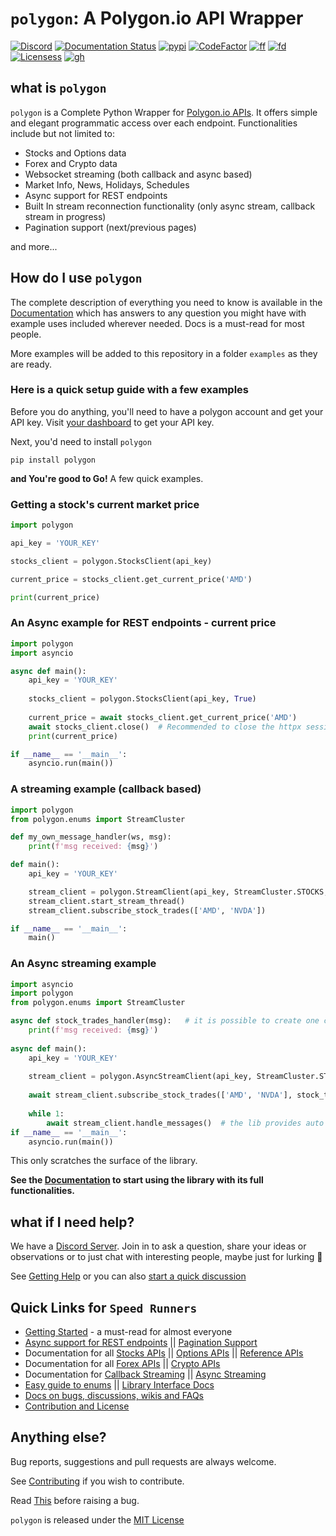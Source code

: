 # `polygon`: A Polygon.io API Wrapper

[![Discord](https://img.shields.io/discord/903351697995337820)](https://discord.gg/jPkARduU6N) [![Documentation Status](https://readthedocs.org/projects/polygon/badge/?version=latest)](https://polygon.readthedocs.io/en/latest/Getting-Started.html) [![pypi](https://img.shields.io/pypi/v/polygon?label=latest%20version)](https://pypi.org/project/polygon/) [![CodeFactor](https://www.codefactor.io/repository/github/pssolanki111/polygon/badge/main)](https://www.codefactor.io/repository/github/pssolanki111/polygon/overview/main) [![ff](https://img.shields.io/github/issues-raw/pssolanki111/polygon)](https://github.com/pssolanki111/polygon/issues) [![fd](https://img.shields.io/github/contributors/pssolanki111/polygon)](https://github.com/pssolanki111/polygon/graphs/contributors) [![Licensess](https://img.shields.io/pypi/l/polygon)](https://github.com/pssolanki111/polygon/blob/main/LICENSE) [![gh](https://img.shields.io/github/followers/pssolanki111?label=Github%20Follows)](https://github.com/pssolanki111)                                                          

## what is `polygon`
`polygon` is a Complete Python Wrapper for [Polygon.io APIs](https://polygon.io/). It offers 
simple and elegant programmatic access over each endpoint. Functionalities include but not limited to:

-  Stocks and Options data
-  Forex and Crypto data
-  Websocket streaming (both callback and async based)
-  Market Info, News, Holidays, Schedules
-  Async support for REST endpoints
-  Built In stream reconnection functionality (only async stream, callback stream in progress)
-  Pagination support (next/previous pages)

and more...

## How do I use `polygon`

The complete description of everything you need to know is available in the [Documentation](https://polygon.readthedocs.io/en/latest/Getting-Started.html) which has answers to 
any question you might have with example uses included wherever needed. Docs is a must-read for most people.

More examples will be added to this repository in a folder `examples` as they are ready. 

### Here is a quick setup guide with a few examples

Before you do anything, you'll need to have a polygon account and get your API key. 
Visit [your dashboard](https://polygon.io/dashboard/api-keys) to get your API key.

Next, you'd need to install `polygon`

```shell
pip install polygon
```

**and You're good to Go!** A few quick examples.

### Getting a stock's current market price

```python
import polygon

api_key = 'YOUR_KEY'

stocks_client = polygon.StocksClient(api_key)

current_price = stocks_client.get_current_price('AMD')

print(current_price)
```

### An Async example for REST endpoints - current price

```python
import polygon
import asyncio

async def main():
    api_key = 'YOUR_KEY'
    
    stocks_client = polygon.StocksClient(api_key, True)
    
    current_price = await stocks_client.get_current_price('AMD')
    await stocks_client.close()  # Recommended to close the httpx session when it's not needed. 
    print(current_price)

if __name__ == '__main__':
    asyncio.run(main())
```

### A streaming example (callback based)

```python
import polygon
from polygon.enums import StreamCluster

def my_own_message_handler(ws, msg):
    print(f'msg received: {msg}')

def main():
    api_key = 'YOUR_KEY'

    stream_client = polygon.StreamClient(api_key, StreamCluster.STOCKS, on_message=my_own_message_handler)
    stream_client.start_stream_thread()
    stream_client.subscribe_stock_trades(['AMD', 'NVDA'])

if __name__ == '__main__':
    main()
```
### An Async streaming example

```python
import asyncio
import polygon
from polygon.enums import StreamCluster

async def stock_trades_handler(msg):   # it is possible to create one common message handler for different services.
    print(f'msg received: {msg}')
    
async def main():
    api_key = 'YOUR_KEY'
    
    stream_client = polygon.AsyncStreamClient(api_key, StreamCluster.STOCKS)
    
    await stream_client.subscribe_stock_trades(['AMD', 'NVDA'], stock_trades_handler)
    
    while 1:
        await stream_client.handle_messages()  # the lib provides auto reconnect functionality. See docs for info
if __name__ == '__main__':
    asyncio.run(main())

```
This only scratches the surface of the library.

**See the [Documentation](https://polygon.readthedocs.io/) to start using the library with its full functionalities.**

## what if I need help?

We have a [Discord Server](https://discord.gg/jPkARduU6N). Join in to ask a question, share your ideas or observations or to just chat with
interesting people, maybe just for lurking :eyes:

See [Getting Help](https://polygon.readthedocs.io/en/latest/getting_help.html) or you can also [start a quick discussion](https://github.com/pssolanki111/polygon/discussions)

## Quick Links for `Speed Runners`

-  [Getting Started](https://polygon.readthedocs.io/en/latest/Getting-Started.html) - a must-read for almost everyone
-  [Async support for REST endpoints](https://polygon.readthedocs.io/en/latest/Getting-Started.html#async-support-for-rest-endpoints)  || [Pagination Support](https://polygon.readthedocs.io/en/latest/Getting-Started.html#pagination-support)
-  Documentation for all [Stocks APIs](https://polygon.readthedocs.io/en/latest/Stocks.html) || [Options APIs](https://polygon.readthedocs.io/en/latest/Options.html) || [Reference APIs](https://polygon.readthedocs.io/en/latest/References.html)
-  Documentation for all [Forex APIs](https://polygon.readthedocs.io/en/latest/Forex.html) || [Crypto APIs](https://polygon.readthedocs.io/en/latest/Crypto.html)
-  Documentation for [Callback Streaming](https://polygon.readthedocs.io/en/latest/Callback-Streaming.html) || [Async Streaming](https://polygon.readthedocs.io/en/latest/Async-Streaming.html)
-  [Easy guide to enums](https://polygon.readthedocs.io/en/latest/using_enums.html) || [Library Interface Docs](https://polygon.readthedocs.io/en/latest/Library-Interface-Documentation.html)
-  [Docs on bugs, discussions, wikis and FAQs](https://polygon.readthedocs.io/en/latest/bugs_discussions_wikis_faqs.html)
-  [Contribution and License](https://polygon.readthedocs.io/en/latest/Library-Interface-Documentation.html)

## Anything else?

Bug reports, suggestions and pull requests are always welcome. 

See [Contributing](https://polygon.readthedocs.io/en/latest/contrib_and_license.html)
if you wish to contribute.

Read [This](https://polygon.readthedocs.io/en/latest/bugs_discussions_wikis_faqs.html) before raising a bug.

`polygon` is released under the [MIT License](https://github.com/pssolanki111/polygon/blob/main/LICENSE)